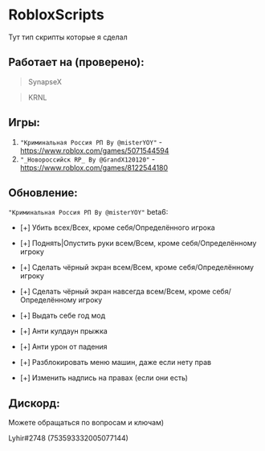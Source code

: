 # RobloxScripts
Тут тип скрипты которые я сделал

## **Работает на (проверено):**
> SynapseX

> KRNL

## **Игры:** 
1. `"Криминальная Россия РП By @misterYOY"` - https://www.roblox.com/games/5071544594
2. `"_Новороссийск RP_ By @GrandX120120"` - https://www.roblox.com/games/8122544180

## **Обновление:** 
`"Криминальная Россия РП By @misterYOY"` beta6:
- [+] Убить всех/Всех, кроме себя/Определённого игрока

- [+] Поднять|Опустить руки всем/Всем, кроме себя/Определённому игроку

- [+] Сделать чёрный экран всем/Всем, кроме себя/Определённому игроку

- [+] Сделать чёрный экран навсегда всем/Всем, кроме себя/Определённому игроку

- [+] Выдать себе год мод

- [+] Анти кулдаун прыжка

- [+] Анти урон от падения

- [+] Разблокировать меню машин, даже если нету прав

- [+] Изменить надпись на правах (если они есть)

## **Дискорд:**
Можете обращаться по вопросам и ключам)

Lyhir#2748 (753593332005077144)
